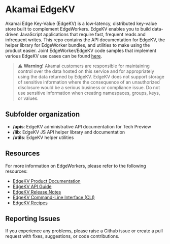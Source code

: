 # Akamai EdgeKV 
Akamai Edge Key-Value (EdgeKV) is a low-latency, distributed key-value store built to complement EdgeWorkers. EdgeKV enables you to build data-driven JavaScript applications that require fast, frequent reads and infrequent writes. This repo contains the API documentation for EdgeKV, the helper library for EdgeWorker bundles, and utilities to make using the product easier. Joint EdgeWorker/EdgeKV code samples that implement various EdgeKV use cases can be found [here](https://github.com/akamai/edgeworkers-examples/tree/master/edgecompute/examples).

> :warning: **Warning!**
> Akamai customers are responsible for maintaining control over the data hosted on this service and for appropriately using the data returned by EdgeKV. EdgeKV does not support storage of sensitive information where the consequence of an unauthorized disclosure would be a serious business or compliance issue. Do not use sensitive information when creating namespaces, groups, keys, or values.

## Subfolder organization
* **/apis**: EdgeKV administrative API documentation for Tech Preview
* **/lib**: EdgeKV JS API helper library and documentation 
* **/utils**: EdgeKV helper utilities

## Resources
For more information on EdgeWorkers, please refer to the following resources:
* [EdgeKV Product Documentation](https://techdocs.akamai.com/edgekv/docs)
* [EdgeKV API Guide](https://github.com/akamai/edgeworkers-examples/blob/master/edgekv/apis/readme.md)
* [EdgeKV Release Notes](https://techdocs.akamai.com/edgekv/changelog)
* [EdgeKV Command-Line Interface (CLI)](https://github.com/akamai/cli-edgeworkers/blob/master/docs/edgekv_cli.md)
* [EdgeKV Recipes](https://techdocs.akamai.com/edgekv/recipes/send-a-constructed-response-to-a-web-page)

## Reporting Issues
If you experience any problems, please raise a Github issue or create a pull request with fixes, suggestions, or code contributions.
